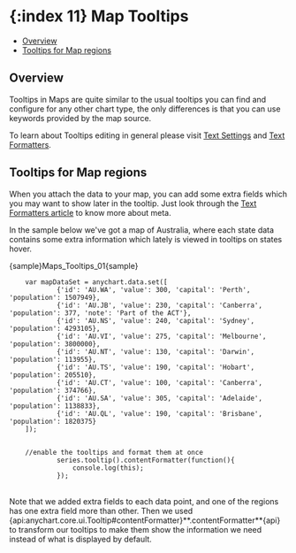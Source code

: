{:index 11}
Map Tooltips
======================

* [Overview](#overview)
* [Tooltips for Map regions](#tooltips_for_map_regions)

## Overview 

Tooltips in Maps are quite similar to the usual tooltips you can find and configure for any other chart type, the only differences is that you can use keywords provided by the map source.

To learn about Tooltips editing in general please visit [Text Settings](../Appearance_Settings/Text_Settings) and [Text Formatters](..\Common_Settings/Text_Formatters).

## Tooltips for Map regions

When you attach the data to your map, you can add some extra fields which you may want to show later in the tooltip. Just look through the [Text Formatters article](..\Common_Settings/Text_Formatters) to know more about meta.

In the sample below we've got a map of Australia, where each state data contains some extra information which lately is viewed in tooltips on states hover.

{sample}Maps\_Tooltips\_01{sample}

```
	var mapDataSet = anychart.data.set([
            {'id': 'AU.WA', 'value': 300, 'capital': 'Perth', 'population': 1507949},
            {'id': 'AU.JB', 'value': 230, 'capital': 'Canberra', 'population': 377, 'note': 'Part of the ACT'},
            {'id': 'AU.NS', 'value': 240, 'capital': 'Sydney', 'population': 4293105},
            {'id': 'AU.VI', 'value': 275, 'capital': 'Melbourne', 'population': 3800000},
            {'id': 'AU.NT', 'value': 130, 'capital': 'Darwin', 'population': 113955},
            {'id': 'AU.TS', 'value': 190, 'capital': 'Hobart', 'population': 205510},
            {'id': 'AU.CT', 'value': 100, 'capital': 'Canberra', 'population': 374766},
            {'id': 'AU.SA', 'value': 305, 'capital': 'Adelaide', 'population': 1138833},
            {'id': 'AU.QL', 'value': 190, 'capital': 'Brisbane', 'population': 1820375}
    ]);
	
	
	//enable the tooltips and format them at once
            series.tooltip().contentFormatter(function(){
                console.log(this);
            });
```
<br>
Note that we added extra fields to each data point, and one of the regions has one extra field more than other. Then we used {api:anychart.core.ui.Tooltip#contentFormatter}**.contentFormatter**{api} to transform our tooltips to make them show the information we need instead of what is displayed by default.

